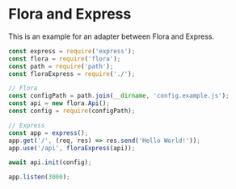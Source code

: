 # Flora and Express

This is an example for an adapter between Flora and Express.

```js
const express = require('express');
const flora = require('flora');
const path = require('path');
const floraExpress = require('./');

// Flora
const configPath = path.join(__dirname, 'config.example.js');
const api = new flora.Api();
const config = require(configPath);

// Express
const app = express();
app.get('/', (req, res) => res.send('Hello World!'));
app.use('/api', floraExpress(api));

await api.init(config);

app.listen(3000);
```
